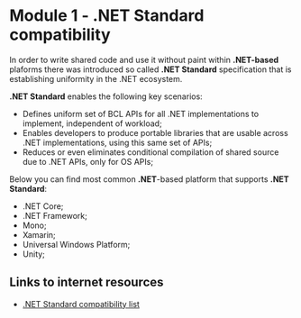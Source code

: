 # Module 1 - .NET Standard compatibility

In order to write shared code and use it without paint within **.NET-based** plaforms there was introduced so called **.NET Standard** specification that is establishing uniformity in the .NET ecosystem.

**.NET Standard** enables the following key scenarios:

* Defines uniform set of BCL APIs for all .NET implementations to implement, independent of workload;
* Enables developers to produce portable libraries that are usable across .NET implementations, using this same set of APIs;
* Reduces or even eliminates conditional compilation of shared source due to .NET APIs, only for OS APIs;

Below you can find most common **.NET**-based platform that supports **.NET Standard**:
* .NET Core;
* .NET Framework; 
* Mono;
* Xamarin;
* Universal Windows Platform;
* Unity;

## Links to internet resources

* [.NET Standard compatibility list](https://docs.microsoft.com/en-us/dotnet/standard/net-standard)